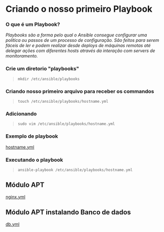 # Criando o nosso primeiro Playbook

### O que é um Playbook?

_Playbooks são a forma pelo qual o Ansible consegue configurar uma política ou passos de um processo de configuração. São feitos para serem fáceis de ler e podem realizar desde deploys de máquinas remotas até delegar ações com diferentes hosts através da interação com servers de monitoramento._

### Crie um diretorio "playbooks"
> `mkdir /etc/ansible/playbooks`

### Criando nosso primeiro arquivo para receber os commandos

>`touch /etc/ansible/playbooks/hostname.yml`

### Adicionando 
>`sudo vim /etc/ansible/playbooks/hostname.yml`

### Exemplo de playbook
[hostname.yml](https://github.com/fagnersilva/ansible_with_docker/blob/master/playbooks/hostname.yml)

### Executando o playbook
> `ansible-playbook /etc/ansible/playbooks/hostname.yml`

## Módulo APT
[nginx.yml](https://github.com/fagnersilva/ansible_with_docker/blob/master/playbooks/nginx.yml)

## Módulo APT instalando Banco de dados
[db.yml](https://github.com/fagnersilva/ansible_with_docker/blob/master/playbooks/db.yml)

